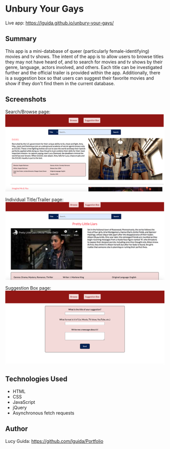 # Unbury Your Gays

Live app: https://lguida.github.io/unbury-your-gays/

## Summary

This app is a mini-database of queer (particularly female-identifying) movies and tv shows. The intent of the app is to allow users to browse titles they may not have heard of, and to search for movies and tv shows by their genre, language, actors involved, and others. Each title can be investigated further and the official trailer is provided within the app. Additionally, there is a suggestion box so that users can suggest their favorite movies and show if they don't find them in the current database.

## Screenshots

Search/Browse page: ![browse screen](screenshots/browse_screenshot.png)

Individual Title/Trailer page: ![individual title and trailer screen](screenshots/IndvPage_screenshot.png)

Suggestion Box page: ![suggestion box screen](screenshots/suggBox_screenshot.png)

## Technologies Used

* HTML
* CSS
* JavaScript
* jQuery
* Asynchronous fetch requests

## Author

Lucy Guida: https://github.com/lguida/Portfolio